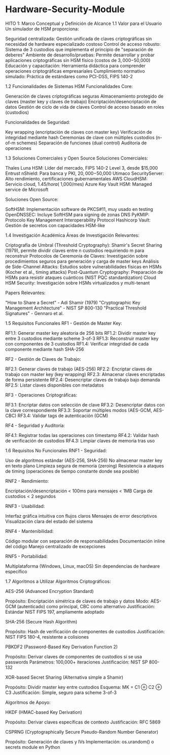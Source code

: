 # Hardware-Security-Module

HITO 1: Marco Conceptual y Definición de Alcance
1.1 Valor para el Usuario
Un simulador de HSM proporciona:

Seguridad centralizada: Gestión unificada de claves criptográficas sin necesidad de hardware especializado costoso
Control de acceso robusto: Sistema de 3 custodios que implementa el principio de "separación de deberes"
Ambiente de desarrollo/pruebas: Permite desarrollar y probar aplicaciones criptográficas sin HSM físico (costos de $3,000-$50,000)
Educación y capacitación: Herramienta didáctica para comprender operaciones criptográficas empresariales
Cumplimiento normativo simulado: Práctica de estándares como PCI-DSS, FIPS 140-2

1.2 Funcionalidades de Sistemas HSM
Funcionalidades Core:

Generación de claves criptográficas seguras
Almacenamiento protegido de claves (master key y claves de trabajo)
Encriptación/desencriptación de datos
Gestión de ciclo de vida de claves
Control de acceso basado en roles (custodios)

Funcionalidades de Seguridad:

Key wrapping (encriptación de claves con master key)
Verificación de integridad mediante hash
Ceremonias de clave con múltiples custodios (n-of-m schemes)
Separación de funciones (dual control)
Auditoría de operaciones

1.3 Soluciones Comerciales y Open Source
Soluciones Comerciales:

Thales Luna HSM: Líder del mercado, FIPS 140-2 Level 3, desde $15,000
Entrust nShield: Para banca y PKI, $20,000-$50,000
Utimaco SecurityServer: Alto rendimiento, certificaciones gubernamentales
AWS CloudHSM: Servicio cloud, $1.45/hora (~$1,000/mes)
Azure Key Vault HSM: Managed service de Microsoft

Soluciones Open Source:

SoftHSM: Implementación software de PKCS#11, muy usado en testing
OpenDNSSEC: Incluye SoftHSM para signing de zonas DNS
PyKMIP: Protocolo Key Management Interoperability Protocol
Hashicorp Vault: Gestión de secretos con capacidades HSM-like

1.4 Investigación Académica
Áreas de Investigación Relevantes:

Criptografía de Umbral (Threshold Cryptography): Shamir's Secret Sharing (1979), permite dividir claves entre n custodios requiriendo m para reconstruir
Protocolos de Ceremonia de Claves: Investigación sobre procedimientos seguros para generación y carga de master keys
Análisis de Side-Channel Attacks: Estudios sobre vulnerabilidades físicas en HSMs (Kocher et al., timing attacks)
Post-Quantum Cryptography: Preparación de HSMs para resistir ataques cuánticos (NIST PQC standardization)
Cloud HSM Security: Investigación sobre HSMs virtualizados y multi-tenant

Papers Relevantes:

"How to Share a Secret" - Adi Shamir (1979)
"Cryptographic Key Management Architecture" - NIST SP 800-130
"Practical Threshold Signatures" - Gennaro et al.

1.5 Requisitos Funcionales
RF1 - Gestión de Master Key:

RF1.1: Generar master key aleatoria de 256 bits
RF1.2: Dividir master key entre 3 custodios mediante scheme 3-of-3
RF1.3: Reconstruir master key con componentes de 3 custodios
RF1.4: Verificar integridad de cada componente mediante hash SHA-256

RF2 - Gestión de Claves de Trabajo:

RF2.1: Generar claves de trabajo (AES-256)
RF2.2: Encriptar claves de trabajo con master key (key wrapping)
RF2.3: Almacenar claves encriptadas de forma persistente
RF2.4: Desencriptar claves de trabajo bajo demanda
RF2.5: Listar claves disponibles con metadatos

RF3 - Operaciones Criptográficas:

RF3.1: Encriptar datos con selección de clave
RF3.2: Desencriptar datos con la clave correspondiente
RF3.3: Soportar múltiples modos (AES-GCM, AES-CBC)
RF3.4: Validar tags de autenticación (GCM)

RF4 - Seguridad y Auditoría:

RF4.1: Registrar todas las operaciones con timestamp
RF4.2: Validar hash de verificación de custodios
RF4.3: Limpiar claves de memoria tras uso

1.6 Requisitos No Funcionales
RNF1 - Seguridad:

Uso de algoritmos estándar (AES-256, SHA-256)
No almacenar master key en texto plano
Limpieza segura de memoria (zeroing)
Resistencia a ataques de timing (operaciones de tiempo constante donde sea posible)

RNF2 - Rendimiento:

Encriptación/desencriptación < 100ms para mensajes < 1MB
Carga de custodios < 2 segundos

RNF3 - Usabilidad:

Interfaz gráfica intuitiva con flujos claros
Mensajes de error descriptivos
Visualización clara del estado del sistema

RNF4 - Mantenibilidad:

Código modular con separación de responsabilidades
Documentación inline del código
Manejo centralizado de excepciones

RNF5 - Portabilidad:

Multiplataforma (Windows, Linux, macOS)
Sin dependencias de hardware específico

1.7 Algoritmos a Utilizar
Algoritmos Criptográficos:

AES-256 (Advanced Encryption Standard)

Propósito: Encriptación simétrica de claves de trabajo y datos
Modo: AES-GCM (autenticado) como principal, CBC como alternativo
Justificación: Estándar NIST FIPS 197, ampliamente adoptado


SHA-256 (Secure Hash Algorithm)

Propósito: Hash de verificación de componentes de custodios
Justificación: NIST FIPS 180-4, resistente a colisiones


PBKDF2 (Password-Based Key Derivation Function 2)

Propósito: Derivar claves de componentes de custodios si se usa passwords
Parámetros: 100,000+ iteraciones
Justificación: NIST SP 800-132


XOR-based Secret Sharing (Alternativa simple a Shamir)

Propósito: Dividir master key entre custodios
Esquema: MK = C1 ⊕ C2 ⊕ C3
Justificación: Simple, seguro para scheme 3-of-3



Algoritmos de Apoyo:

HKDF (HMAC-based Key Derivation)

Propósito: Derivar claves específicas de contexto
Justificación: RFC 5869


CSPRNG (Cryptographically Secure Pseudo-Random Number Generator)

Propósito: Generación de claves y IVs
Implementación: os.urandom() o secrets module en Python
